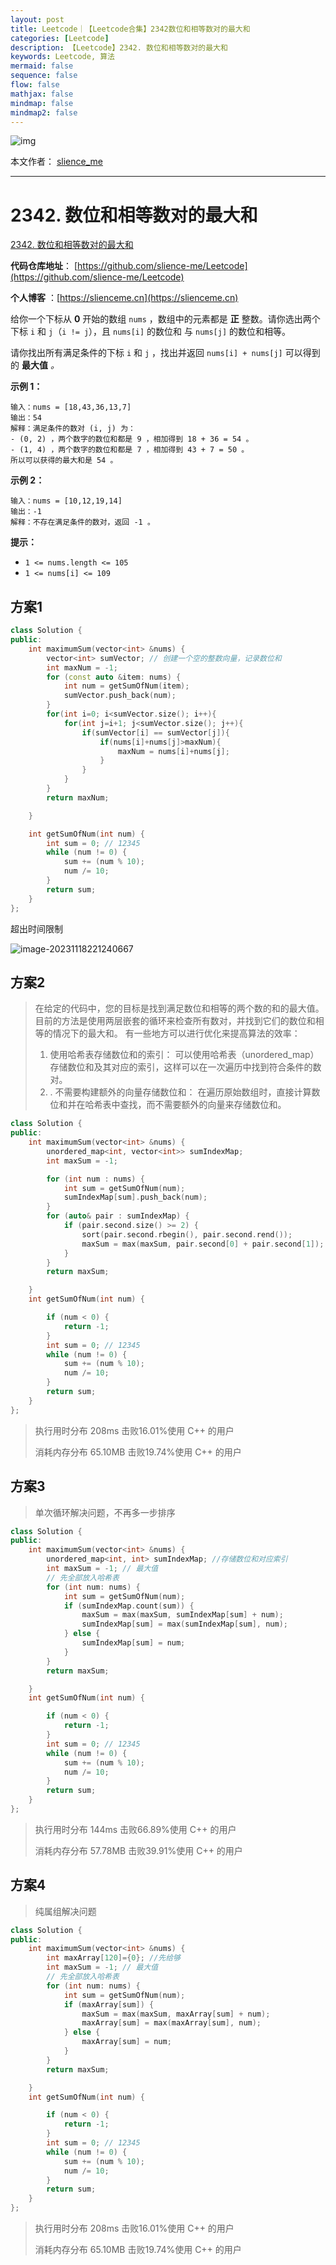 ```yaml
---
layout: post
title: Leetcode｜【Leetcode合集】2342数位和相等数对的最大和
categories: [Leetcode]
description: 【Leetcode】2342. 数位和相等数对的最大和
keywords: Leetcode, 算法
mermaid: false
sequence: false
flow: false
mathjax: false
mindmap: false
mindmap2: false
---
```


![img](https://raw.githubusercontent.com/slience-me/picGo/master/images/logo_slienceme3.jpeg)

本文作者： [slience_me](https://slienceme.cn/)

---

# 2342. 数位和相等数对的最大和

[2342. 数位和相等数对的最大和](https://leetcode.cn/problems/max-sum-of-a-pair-with-equal-sum-of-digits/)

**代码仓库地址**： [https://github.com/slience-me/Leetcode](https://github.com/slience-me/Leetcode)

**个人博客** ：[https://slienceme.cn](https://slienceme.cn)

给你一个下标从 **0** 开始的数组 `nums` ，数组中的元素都是 **正** 整数。请你选出两个下标 `i` 和 `j`（`i != j`），且 `nums[i]` 的数位和 与 `nums[j]` 的数位和相等。

请你找出所有满足条件的下标 `i` 和 `j` ，找出并返回 `nums[i] + nums[j]` 可以得到的 **最大值** *。*

 **示例 1：**

```
输入：nums = [18,43,36,13,7]
输出：54
解释：满足条件的数对 (i, j) 为：
- (0, 2) ，两个数字的数位和都是 9 ，相加得到 18 + 36 = 54 。
- (1, 4) ，两个数字的数位和都是 7 ，相加得到 43 + 7 = 50 。
所以可以获得的最大和是 54 。
```

**示例 2：**

```
输入：nums = [10,12,19,14]
输出：-1
解释：不存在满足条件的数对，返回 -1 。
```

**提示：**

- `1 <= nums.length <= 105`
- `1 <= nums[i] <= 109`



## 方案1

```cpp
class Solution {
public:
    int maximumSum(vector<int> &nums) {
        vector<int> sumVector; // 创建一个空的整数向量，记录数位和
        int maxNum = -1;
        for (const auto &item: nums) {
            int num = getSumOfNum(item);
            sumVector.push_back(num);
        }
        for(int i=0; i<sumVector.size(); i++){
            for(int j=i+1; j<sumVector.size(); j++){
                if(sumVector[i] == sumVector[j]){
                    if(nums[i]+nums[j]>maxNum){
                        maxNum = nums[i]+nums[j];
                    }
                }
            }
        }
        return maxNum;

    }

    int getSumOfNum(int num) {
        int sum = 0; // 12345
        while (num != 0) {
            sum += (num % 10);
            num /= 10;
        }
        return sum;
    }
};
```

超出时间限制

![image-20231118221240667](/images/posts/image-20231118221240667.png)

## 方案2

> 在给定的代码中，您的目标是找到满足数位和相等的两个数的和的最大值。目前的方法是使用两层嵌套的循环来检查所有数对，并找到它们的数位和相等的情况下的最大和。
> 有一些地方可以进行优化来提高算法的效率：
>
> 1. 使用哈希表存储数位和的索引： 可以使用哈希表（unordered_map）存储数位和及其对应的索引，这样可以在一次遍历中找到符合条件的数对。
> 2. . 不需要构建额外的向量存储数位和： 在遍历原始数组时，直接计算数位和并在哈希表中查找，而不需要额外的向量来存储数位和。

```cpp
class Solution {
public:
    int maximumSum(vector<int> &nums) {
        unordered_map<int, vector<int>> sumIndexMap;
        int maxSum = -1;

        for (int num : nums) {
            int sum = getSumOfNum(num);
            sumIndexMap[sum].push_back(num);
        }
        for (auto& pair : sumIndexMap) {
            if (pair.second.size() >= 2) {
                sort(pair.second.rbegin(), pair.second.rend());
                maxSum = max(maxSum, pair.second[0] + pair.second[1]);
            }
        }
        return maxSum;

    }
    int getSumOfNum(int num) {

        if (num < 0) {
            return -1;
        }
        int sum = 0; // 12345
        while (num != 0) {
            sum += (num % 10);
            num /= 10;
        }
        return sum;
    }
};
```

> 执行用时分布 208ms 击败16.01%使用 C++ 的用户
>
> 消耗内存分布 65.10MB 击败19.74%使用 C++ 的用户

## 方案3

> 单次循环解决问题，不再多一步排序

```cpp
class Solution {
public:
    int maximumSum(vector<int> &nums) {
        unordered_map<int, int> sumIndexMap; //存储数位和对应索引
        int maxSum = -1; // 最大值
        // 先全部放入哈希表
        for (int num: nums) {
            int sum = getSumOfNum(num);
            if (sumIndexMap.count(sum)) {
                maxSum = max(maxSum, sumIndexMap[sum] + num);
                sumIndexMap[sum] = max(sumIndexMap[sum], num);
            } else {
                sumIndexMap[sum] = num;
            }
        }
        return maxSum;

    }
    int getSumOfNum(int num) {

        if (num < 0) {
            return -1;
        }
        int sum = 0; // 12345
        while (num != 0) {
            sum += (num % 10);
            num /= 10;
        }
        return sum;
    }
};
```

> 执行用时分布 144ms 击败66.89%使用 C++ 的用户
>
> 消耗内存分布 57.78MB 击败39.91%使用 C++ 的用户

## 方案4

> 纯属组解决问题

```cpp
class Solution {
public:
    int maximumSum(vector<int> &nums) {
        int maxArray[120]={0}; //先给够
        int maxSum = -1; // 最大值
        // 先全部放入哈希表
        for (int num: nums) {
            int sum = getSumOfNum(num);
            if (maxArray[sum]) {
                maxSum = max(maxSum, maxArray[sum] + num);
                maxArray[sum] = max(maxArray[sum], num);
            } else {
                maxArray[sum] = num;
            }
        }
        return maxSum;

    }
    int getSumOfNum(int num) {

        if (num < 0) {
            return -1;
        }
        int sum = 0; // 12345
        while (num != 0) {
            sum += (num % 10);
            num /= 10;
        }
        return sum;
    }
};
```

> 执行用时分布 208ms 击败16.01%使用 C++ 的用户
>
> 消耗内存分布 65.10MB 击败19.74%使用 C++ 的用户
